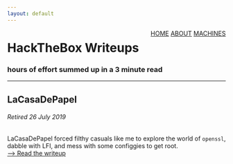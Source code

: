 ```yaml
---
layout: default
---
```

<html>
<div class="topnav">  
  <div style="float:right">
    <a href="https://yaboygmoney.github.io/htb/index.html">HOME</a>
    <a href="https://yaboygmoney.github.io/htb/about.html">ABOUT</a>
    <a href="https://yaboygmoney.github.io/htb/machines.html">MACHINES</a>
  </div>
</div>
</html>

# HackTheBox Writeups
### hours of effort summed up in a 3 minute read
---
## LaCasaDePapel
###### Retired 26 July 2019
LaCasaDePapel forced filthy casuals like me to explore the world of `openssl`, dabble with LFI, and mess with some configgies to get root.<BR>
[--> Read the writeup](https://yaboygmoney.github.io/htb/lcdp.html)
